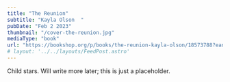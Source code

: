 ```yaml
---
title: "The Reunion"
subtitle: "Kayla Olson  "
pubDate: "Feb 2 2023"
thumbnail: "/cover-the-reunion.jpg"
mediaType: "book"
url: "https://bookshop.org/p/books/the-reunion-kayla-olson/18573788?ean=9781668001943"
# layout: '../../layouts/FeedPost.astro'
---
```


Child stars. Will write more later; this is just a placeholder.